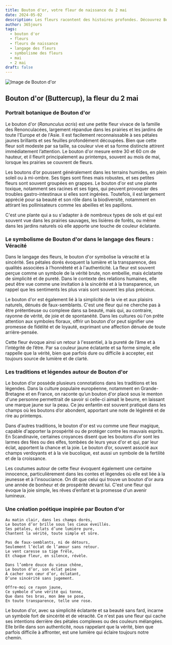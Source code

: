 ```yaml
---
title: Bouton d'or, votre fleur de naissance du 2 mai
date: 2024-05-02
description: Les fleurs racontent des histoires profondes. Découvrez Bouton d'or, votre fleur de naissance du 2 mai, ses symboles et récits fascinants. Plongez dans sa signification et son langage unique dans l'art floral.
author: 365jours
tags:
  - bouton d'or
  - fleurs
  - fleurs de naissance
  - langage des fleurs
  - symbolisme des fleurs
  - mai
  - 2 mai
draft: false
---
```



![Image de Bouton d'or](https://cdn.pixabay.com/photo/2023/07/02/07/20/buttercup-8101494_1280.jpg#center)


## Bouton d'or (Buttercup), la fleur du 2 mai

### Portrait botanique de Bouton d'or

Le bouton d'or (_Ranunculus acris_) est une petite fleur vivace de la famille des Renonculacées, largement répandue dans les prairies et les jardins de toute l'Europe et de l'Asie. Il est facilement reconnaissable à ses pétales jaunes brillants et ses feuilles profondément découpées. Bien que cette fleur soit modeste par sa taille, sa couleur vive et sa forme distincte attirent immédiatement l’attention. Le bouton d'or mesure entre 30 et 60 cm de hauteur, et il fleurit principalement au printemps, souvent au mois de mai, lorsque les prairies se couvrent de fleurs.

Les boutons d’or poussent généralement dans les terrains humides, en plein soleil ou à mi-ombre. Ses tiges sont fines mais robustes, et ses petites fleurs sont souvent groupées en grappes. Le bouton d'or est une plante toxique, notamment ses racines et ses tiges, qui peuvent provoquer des troubles gastro-intestinaux si elles sont ingérées. Toutefois, il est largement apprécié pour sa beauté et son rôle dans la biodiversité, notamment en attirant les pollinisateurs comme les abeilles et les papillons.

C'est une plante qui a su s'adapter à de nombreux types de sols et qui est souvent vue dans les prairies sauvages, les lisières de forêts, ou même dans les jardins naturels où elle apporte une touche de couleur éclatante.

### Le symbolisme de Bouton d'or dans le langage des fleurs : Véracité

Dans le langage des fleurs, le bouton d'or symbolise la véracité et la sincérité. Ses pétales dorés évoquent la lumière et la transparence, des qualités associées à l’honnêteté et à l'authenticité. La fleur est souvent perçue comme un symbole de la vérité brute, non embellie, mais éclatante de simplicité et de pureté. Dans le contexte des relations humaines, elle peut être vue comme une invitation à la sincérité et à la transparence, un rappel que les sentiments les plus vrais sont souvent les plus précieux.

Le bouton d'or est également lié à la simplicité de la vie et aux plaisirs naturels, dénués de faux-semblants. C'est une fleur qui ne cherche pas à être prétentieuse ou complexe dans sa beauté, mais qui, au contraire, rayonne de vérité, de joie et de spontanéité. Dans les cultures où l'on prête attention aux symboles floraux, offrir un bouton d'or peut signifier une promesse de fidélité et de loyauté, exprimant une affection dénuée de toute arrière-pensée.

Cette fleur évoque ainsi un retour à l'essentiel, à la pureté de l’âme et à l’intégrité de l’être. Par sa couleur jaune éclatante et sa forme simple, elle rappelle que la vérité, bien que parfois dure ou difficile à accepter, est toujours source de lumière et de clarté.

### Les traditions et légendes autour de Bouton d'or

Le bouton d’or possède plusieurs connotations dans les traditions et les légendes. Dans la culture populaire européenne, notamment en Grande-Bretagne et en France, on raconte qu’un bouton d'or placé sous le menton d'une personne permettrait de savoir si celle-ci aimait le beurre, en laissant une marque jaune sur la peau. Ce jeu enfantin est souvent pratiqué dans les champs où les boutons d’or abondent, apportant une note de légèreté et de rire au printemps.

Dans d'autres traditions, le bouton d'or est vu comme une fleur magique, capable d'apporter la prospérité ou de protéger contre les mauvais esprits. En Scandinavie, certaines croyances disent que les boutons d’or sont les larmes des fées ou des elfes, tombées de leurs yeux d'or et qui, par leur éclat, apportent la chance et la joie. Le bouton d’or, souvent associé aux champs verdoyants et à la vie bucolique, est aussi un symbole de la fertilité et de la croissance.

Les coutumes autour de cette fleur évoquent également une certaine innocence, particulièrement dans les contes et légendes où elle est liée à la jeunesse et à l’insouciance. On dit que celui qui trouve un bouton d'or aura une année de bonheur et de prospérité devant lui. C'est une fleur qui évoque la joie simple, les rêves d’enfant et la promesse d'un avenir lumineux.

### Une création poétique inspirée par Bouton d'or

```
Au matin clair, dans les champs dorés,  
Le bouton d’or brille sous les cieux éveillés.  
Ses pétales, éclats d’une lumière pure,  
Chantent la vérité, toute simple et sûre.

Pas de faux-semblants, ni de détours,  
Seulement l’éclat de l’amour sans retour.  
Le vent caresse sa tige frêle,  
Et chaque fleur, en silence, révèle.

Dans l’ombre douce du vieux chêne,  
Le bouton d’or, son éclat peine  
À cacher son cœur d’or, éclatant,  
D’une sincérité sans jugement.

Offre-moi ce rayon jaune,  
Ce symbole d’une vérité qui tonne,  
Que dans tes bras, mon âme se pose,  
En toute transparence, telle une rose.
```

Le bouton d'or, avec sa simplicité éclatante et sa beauté sans fard, incarne un symbole fort de sincérité et de véracité. Ce n'est pas une fleur qui cache ses intentions derrière des pétales complexes ou des couleurs mélangées. Elle brille dans son authenticité, nous rappelant que la vérité, bien que parfois difficile à affronter, est une lumière qui éclaire toujours notre chemin.

